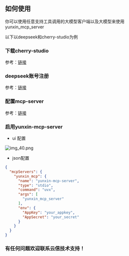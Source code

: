 
## 如何使用

你可以使用任意支持工具调用的大模型客户端以及大模型来使用yunxin_mcp_server

以下以deepseek和cherry-studio为例

### 下载cherry-studio

参考：[链接](https://cherry-ai.com/download)

### deepseek账号注册

参考：[链接](https://www.deepseek.com/)

### 配置mcp-server

参考：[链接](https://docs.cherry-ai.com/advanced-basic/mcp)

### 启用yunxin-mcp-server

* ui 配置

![img_40.png](img_40.png)


* json配置

```json
{
  "mcpServers": {
    "yunxin_mcp": {
      "name": "yunxin-mcp-server",
      "type": "stdio",
      "command": "uvx",
      "args": [
        "yunxin_mcp_server"
      ],
      "env": {
        "AppKey": "your_appkey",
        "AppSecret": "your_secret"
      }
    }
  }
}
```

### 有任何问题欢迎联系云信技术支持！